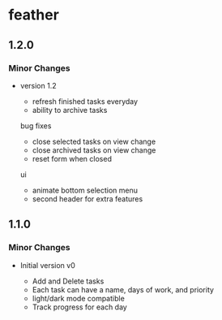 # feather

## 1.2.0

### Minor Changes

- version 1.2

    - refresh finished tasks everyday
    - ability to archive tasks

    bug fixes

    - close selected tasks on view change
    - close archived tasks on view change
    - reset form when closed

    ui

    - animate bottom selection menu
    - second header for extra features

## 1.1.0

### Minor Changes

- Initial version v0

    - Add and Delete tasks
    - Each task can have a name, days of work, and priority
    - light/dark mode compatible
    - Track progress for each day
